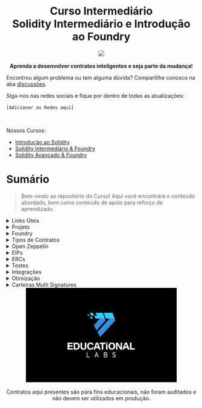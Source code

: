 <div align="center">
<h1> Curso Intermediário <br>
Solidity Intermediário e Introdução ao Foundry
</h1> 

<img src="https://blogger.googleusercontent.com/img/a/AVvXsEgmp5we6URvefTI6U46fdVhpByNX9B-m_XWJNSFT81uLIR2CS0WC-690pVd4A5KeDd8DJjuSWOdP9N2oPQm0BaT63Nd2IrArELuBH1eEzjPTHJcjRErtydCDoUOD34zaKIesDZkJsYH0TwDHxY7CvAJg--mn0xD-Asi-kyVlpozkM9JQIBHy_A3AM1tiOM=s16000">

<p align="center"><strong>Aprenda a desenvolver contratos inteligentes e seja parte da mudança!</strong></p>

</div>

Encontrou algum problema ou tem alguma dúvida? Compartilhe conosco na aba [discussões]().

Siga-nos nas redes sociais e fique por dentro de todas as atualizações:

    [Adicionar as Redes aqui]

<br/>

Nossos Cursos:

- [Introdução ao Solidity]()
- [Solidity Intermediário & Foundry]()
- [Solidity Avançado & Foundry]()

# Sumário

> Bem-vindo ao repositório do Curso! Aqui você encontrará o conteúdo abordado, bem como conteúdo de apoio para reforço de aprendizado.

<details>

<summary>Links Úteis</summary>

- [Chainlist]()
- [Testnet Faceuts]()
- [Documentação do Solidity]()

</details>

<details>
<summary>Projeto</summary>

<ol>
<li>Plataforma Educacional</li>
<li>Stablecoin - ERC20</li>
<li>Gameficação com NFTs Dinâmicos - ERC721</li>
</ol>

</details>

<details>

<summary>Foundry</summary>

<ol>
<li>Anvil</li>
<li>Cast</li>
<li>Chisel</li>
<li>Criando o primeiro projeto</li>
<li>Testes</li>
<li>Scripts</li>
<li>Dependências</li>
<li>Deploy</li>
</ol>

</details>

<details>
<summary>Tipos de Contratos</summary>

<ol>
<li>Contrato</li>
<li>Contrato Abstrato</li>
<li>Interfaces</li>
<li>Bibliotecas</li>
</ol>

</details>

<details>
<summary>Open Zeppelin</summary>

<ol>
<li>O que é</li>
<li>Como Usar</li>
<li>Padrões</li>
<li>Bibliotecas</li>
</ol>

</details>

<details>
<summary>EIPs</summary>

<ol>
<li>O que são</li>
<li>Como funcionam</li>
<li>EIP2612</li>
</ol>

</details>


<details>
<summary>ERCs</summary>

<ol>
<li>ERC20</li>
<li>Wierd ERC20</li>
<li>Extensões ERC20</li>
<li></li>
<li>ERC721</li>
<li>Função Callback</li>
<li>Extensões ERC721</li>
</ol>

</details>

<details>
<summary>Testes</summary>

<ol>
<li>Testes Unitários</li>
<li>Testes de Integração</li>
<li>Testes Forkados</li>
</ol>

</details>


<details>
<summary>Integrações</summary>

<ol>
<li>Particularidades</li>
<li>Escopo</li>
<li>`msg.sender`</li>
</ol>

</details>

<details>
<summary>Otimização</summary>

<ol>
<li>Como funciona</li>
<li>Pros & Const</li>
</ol>

</details>

<details>
<summary>Carteiras Multi Signatures</summary>

<ol>
<li>O que são</li>
<li>Quando usar</li>
<li>Deploy de uma Multisig</li>
</ol>

</details>

<div align="center">

<img src="./Imagens/logo_black.jpeg" width="400px" height="250px">

Contratos aqui presentes são para fins educacionais, não foram auditados e não devem ser utilizados em produção.
</div>